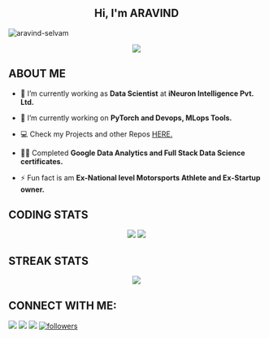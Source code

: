 <h2 align="center">Hi, I'm ARAVIND</h2>

<p align="left"> <img src="https://komarev.com/ghpvc/?username=aravind9722&label=Profile%20views&color=0e75b6&style=flat" alt="aravind-selvam" /> </p>

<div align='center'>
<img src='https://readme-typing-svg.herokuapp.com/?font=ubuntu&color=16A085&center=true&lines=Data+Scientist%20@%20iNeuron;Data+Enthusiast'/>
</div>

## **ABOUT ME**

- 🔭 I’m currently working as **Data Scientist** at **iNeuron Intelligence Pvt. Ltd.**

- 🌱 I’m currently working on **PyTorch and Devops, MLops Tools.**

- 💻 Check my Projects and other Repos [HERE.](https://github.com/aravind9722?tab=repositories)

- 👨‍💻 Completed **Google Data Analytics and Full Stack Data Science certificates.** 

- ⚡ Fun fact is am **Ex-National level Motorsports Athlete and Ex-Startup owner.**



## **CODING STATS**
<p align = 'center'>
    <img src='https://github-readme-stats-sigma-five.vercel.app/api?username=aravind-selvam&count_private=true&include_all_commits=true&show_icons=true&theme=gotham&hide_border=true&line_height=27'/>
    <img src='https://github-readme-stats-sigma-five.vercel.app/api/top-langs/?username=aravind-selvam&show_icons=true&hide=php,html,typescript,css,markdown&theme=gotham&line_height=27&hide_border=true'/>
</p>

## **STREAK STATS**
<p align = 'center'>
    <img src='https://github-readme-streak-stats.herokuapp.com/?user=aravind-selvam&theme=gotham&hide_border=true'>
</p>

## **CONNECT WITH ME**:
<p align="left">
<a href = "https://www.linkedin.com/in/aravind-selvam/"><img src="https://img.shields.io/badge/LinkedIn-0077B5?style=for-the-badge&logo=linkedin&logoColor=white"/></a>
<a href = "https://twitter.com/Aravind__36"><img src="https://img.shields.io/badge/Twitter-1DA1F2?style=for-the-badge&logo=twitter&logoColor=white"/></a>
<a href = "https://www.instagram.com/aravind._selvam/"><img src="https://img.shields.io/badge/Instagram-E4405F?style=for-the-badge&logo=instagram&logoColor=white"/></a>
<a href='https://github.com/aravind9722?tab=followers'>
   <img alt='followers' title='Follow Me on GitHub' src='https://custom-icon-badges.herokuapp.com/github/followers/aravind-selvam?color=236ad3&labelColor=1155ba&style=for-the-badge&logo=person-add&label=Follow&logoColor=white'/>
<br>
</a>

